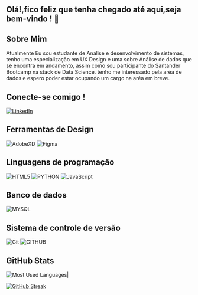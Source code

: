 ##                                                   Olá!,fico feliz que tenha chegado até aqui,seja bem-vindo ! 👾 

                                      
<h2> Sobre Mim </h2>
Atualmente Eu sou estudante de Análise e desenvolvimento de sistemas, tenho uma especialização em UX Design e uma sobre Análise de dados que se encontra em andamento, assim como sou participante do Santander Bootcamp na stack de Data Science.
tenho me interessado pela aréa de dados e espero poder estar ocupando um cargo na aréa em breve.

## Conecte-se comigo !
[![LinkedIn](https://img.shields.io/badge/LinkedIn-%230077B5.svg?logo=linkedin&logoColor=white)](https://www.linkedin.com/in/thiago-araujo1/)

## Ferramentas de Design
![AdobeXD](https://img.shields.io/badge/Adobe%20XD-470137?style=for-the-badge&logo=Adobe%20XD&logoColor=#FF61F6)
![Figma](https://img.shields.io/badge/figma-%23F24E1E.svg?style=for-the-badge&logo=figma&logoColor=black)

## Linguagens de programação
![HTML5](https://img.shields.io/badge/html5-%23E34F26.svg?style=for-the-badge&logo=html5&logoColor=black) 
![PYTHON](https://img.shields.io/badge/Python-2B5B84?style=for-the-badge&logo=python&logoColor=black)
![JavaScript](https://img.shields.io/badge/javascript-%23323330.svg?style=for-the-badge&logo=javascript&logoColor=%23F7DF1E)

## Banco de dados
 ![MYSQL](https://img.shields.io/badge/MySQL-00000F?style=for-the-badge&logo=mysql&logoColor=white)

## Sistema de controle de versão
![Git](https://img.shields.io/badge/git-%23F05033.svg?style=for-the-badge&logo=git&logoColor=white)
![GITHUB](https://img.shields.io/badge/GitHub-161B22?style=for-the-badge&logo=github&logoColor=white)

## GitHub Stats

 ![Most Used Languages](https://github-readme-stats-git-masterrstaa-rickstaa.vercel.app/api/top-langs/?username=ThiagoSilvaxz&layout=compact&bg_color=000&border_color=30A3DC&title_color=E94D5F&text_color=FFF)|

[![GitHub Streak](https://streak-stats.demolab.com/?user=ThiagoSilvaxz&theme=bear&background=000&border=30A3DC&dates=FFF)](https://git.io/streak-stats)


